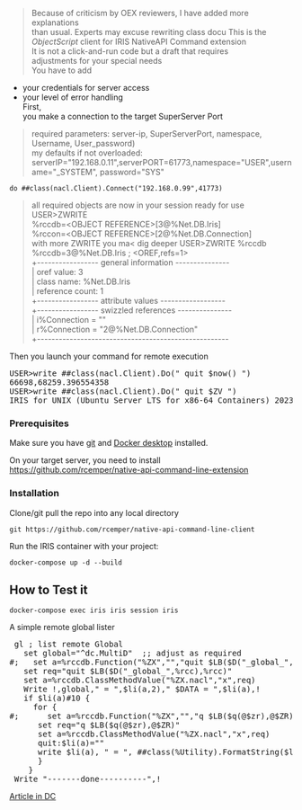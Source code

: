 > Because of criticism by OEX reviewers, I have added more explanations    
>  than usual.  Experts may excuse rewriting class docu
This is the *ObjectScript* client for IRIS NativeAPI Command extension  
It is not a click-and-run code but a draft that requires   
adjustments for your special needs    
You have to add   
- your credentials for server access    
- your level of error handling    
First,    
you make a connection to the target SuperServer Port
> required parameters: server-ip, SuperServerPort, namespace, Username, User_password)    
> my defaults if not overloaded:   
> serverIP="192.168.0.11",serverPORT=61773,namespace="USER",username="_SYSTEM", password="SYS" 
````   
do ##class(nacl.Client).Connect("192.168.0.99",41773)     
````
> all required objects are now in your session ready for use   
> USER\>ZWRITE    
> %rccdb=\<OBJECT REFERENCE>[3@%Net.DB.Iris]    
> %rccon=\<OBJECT REFERENCE>[2@%Net.DB.Connection]    
> with more ZWRITE you ma< dig deeper
> USER\>ZWRITE %rccdb    
> %rccdb=3@%Net.DB.Iris  ; \<OREF,refs=1>    
> +----------------- general information ---------------    
> |      oref value: 3    
> |      class name: %Net.DB.Iris   
> | reference count: 1   
> +----------------- attribute values ------------------   
> +----------------- swizzled references ---------------   
> |       i%Connection = ""   
> |       r%Connection = "2@%Net.DB.Connection"    
> +-----------------------------------------------------   


Then you launch your command for remote execution      
<p><pre>USER>write ##class(nacl.Client).Do(" quit $now() ")
66698,68259.396554358
USER>write ##class(nacl.Client).Do(" quit $ZV ")
IRIS for UNIX (Ubuntu Server LTS for x86-64 Containers) 2023.2 (Build 227U) Mon Jul 31 2023 18:04:28 EDT   
</pre></p>

### Prerequisites    
Make sure you have [git](https://git-scm.com/book/en/v2/Getting-Started-Installing-Git) and [Docker desktop](https://www.docker.com/products/docker-desktop) installed.    

On your target server, you need to install    
https://github.com/rcemper/native-api-command-line-extension    

### Installation   
Clone/git pull the repo into any local directory  

````    
git https://github.com/rcemper/native-api-command-line-client    
````    
   
Run the IRIS container with your project:   

````
docker-compose up -d --build    
````
## How to Test it    

````
docker-compose exec iris iris session iris    
````   

A simple remote global lister  
<p><pre>
 gl ; list remote Global
   set global="^dc.MultiD"  ;; adjust as required    
#;   set a=%rccdb.Function("%ZX","","quit $LB($D("_global_",%rcc),%rcc)")
   set req="quit $LB($D("_global_",%rcc),%rcc)" 
   set a=%rccdb.ClassMethodValue("%ZX.nacl","x",req)  
   Write !,global," = ",$li(a,2)," $DATA = ",$li(a),!     
   if $li(a)#10 {    
     for {     
#;      set a=%rccdb.Function("%ZX","","q $LB($q(@$zr),@$ZR)")   
      set req="q $LB($q(@$zr),@$ZR)"   
      set a=%rccdb.ClassMethodValue("%ZX.nacl","x",req)    
      quit:$li(a)=""    
      write $li(a), " = ", ##class(%Utility).FormatString($li(a,2)),!    
      }    
    }    
 Write "-------done----------",!      
</pre></p>

[Article in DC](https://community.intersystems.com/post/remote-global-listing-using-nativeapi-objectscript-2)
  
        


